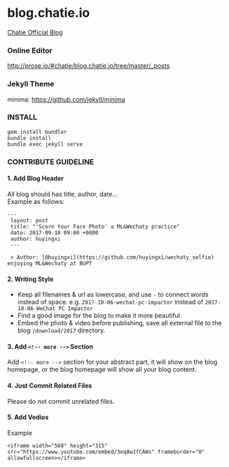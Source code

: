 # blog.chatie.io
[Chatie Official Blog](https://blog.chatie.io)

### Online Editor

http://prose.io/#chatie/blog.chatie.io/tree/master/_posts

### Jekyll Theme

minima: <https://github.com/jekyll/minima>

### INSTALL
```
gem install bundler
bundle install
bundle exec jekyll serve
```

### CONTRIBUTE GUIDELINE

#### 1. Add Blog Header
All blog should has title, author, date...   
Example as follows:
```
---
 layout: post
 title: "'Score Your Face Photo' a ML&Wechaty practice"
 date: 2017-09-18 09:00 +0800
 author: huyingxi
 ---
 
 > Author: [@huyingxi](https://github.com/huyingxi/wechaty_selfie) enjoying ML&Wechaty at BUPT
```

#### 2. Writing Style
* Keep all filenames & url as lowercase, and use `-` to connect words instead of space. e.g. `2017-10-06-wechat-pc-impactor` instead of `2017-10-06-WeChat PC Impactor`
* Find a good image for the blog to make it more beautiful.
* Embed the photo & video before publishing, save all external file to the blog `/download/2017` directory.

#### 3. Add `<!-- more -->` Section
Add `<!-- more -->` section for your abstract part, it will show on the blog homepage, or the blog homepage will show all your blog content.

#### 4. Just Commit Related Files
Please do not commit unrelated files.

#### 5. Add Vedios
Example
```
<iframe width="560" height="315" src="https://www.youtube.com/embed/3eq8wJfCAWs" frameborder="0" allowfullscreen></iframe>
```